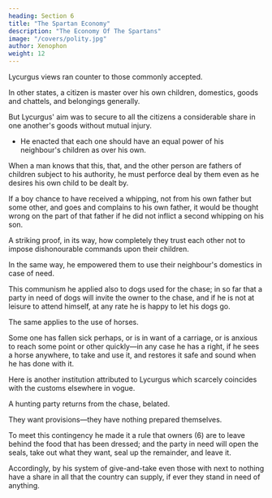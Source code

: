 ```yaml
---
heading: Section 6
title: "The Spartan Economy"
description: "The Economy Of The Spartans"
image: "/covers/polity.jpg"
author: Xenophon
weight: 12
---
```



Lycurgus views ran counter to those commonly accepted. 

In other states, a citizen is master over his own children, domestics, goods and chattels, and belongings generally.

But Lycurgus' aim was to secure to all the citizens a considerable share in one another's goods without mutual injury.
- He enacted that each one should have an equal power of his neighbour's children as over his own.

<!-- The principle is this. -->

When a man knows that this, that, and the other person are fathers of children subject to his authority, he must perforce deal by them even as he desires his own child to be dealt by. 

If a boy chance to have received a whipping, not from his own father but some other, and goes and complains to his own father, it would be thought wrong on the part of that father if he did not inflict a second whipping on his son. 

A striking proof, in its way, how completely they trust each other not to impose dishonourable commands upon their children.


In the same way, he empowered them to use their neighbour's domestics in case of need.

This communism he applied also to dogs used for the chase; in so far that a party in need of dogs will invite the owner to the chase, and if he is not at leisure to attend himself, at any rate he is happy to let his dogs go. 

The same applies to the use of horses.

Some one has fallen sick perhaps, or is in want of a carriage, or is anxious to reach some point or other quickly—in any case he has a right, if he sees a horse anywhere, to take and use it, and restores it safe and sound when he has done with it.

Here is another institution attributed to Lycurgus which scarcely coincides with the customs elsewhere in vogue.

A hunting party returns from the chase, belated. 

They want provisions—they have nothing prepared themselves. 

To meet this contingency he made it a rule that owners (6) are to leave behind the food that has been dressed; and the party in need will open the seals, take out what they want, seal up the remainder, and leave it. 

Accordingly, by his system of give-and-take even those with next to nothing have a share in all that the country can supply, if ever they stand in need of anything.



